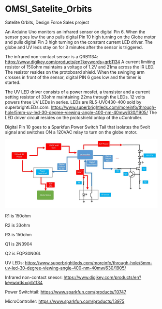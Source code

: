 # OMSI_Satelite_Orbits
Satelite Orbits, Design Force Sales project

An Arduino Uno monitors an infrared sensor on digital Pin 6.  When the sensor goes low the uno pulls digital Pin 10 high turning on the Globe motor and
pulls digital Pin 3 high turning on the constant current LED driver.  The globe and UV leds stay on for 3 minutes after the sensor is triggered.

The infrared non-contact sensor is a QRB1134: https://www.digikey.com/products/en?keywords=qrb1134
A current limiting resistor of 150ohm maintains a voltage of 1.2V and 21ma across the IR LED.  The resistor resides on the protoboard shield.
When the swinging arm crosses in front of the sensor, digital PIN 6 goes low and the timer is started.

The UV LED driver consists of a power mosfet, a transistor and a current setting resistor of 33ohm maintaining 22ma through the LEDs. 12 volts powers three UV LEDs in series. 
LEDs are RL5-UV0430-400 sold by superbrightLEDs.com: https://www.superbrightleds.com/moreinfo/through-hole/5mm-uv-led-30-degree-viewing-angle-400-nm-40mw/630/1905/
The LED driver circuit resides on the protoshield ontop of the uController.

Digital Pin 10 goes to a Sparkfun Power Switch Tail that isolates the 5volt signal and switches ON a 120VAC relay to turn on the globe motor.

![alt text](https://github.com/hydronics2/OMSI_Satelite_Orbits/blob/master/block_diagram.JPG)

R1 is 150ohm

R2 is 33ohm

R3 is 150ohm

Q1 is 2N3904

Q2 is FQP30N06L


UV LEDs: https://www.superbrightleds.com/moreinfo/through-hole/5mm-uv-led-30-degree-viewing-angle-400-nm-40mw/630/1905/

Infrared non-contact snesor: https://www.digikey.com/products/en?keywords=qrb1134

Power Switchtail: https://www.sparkfun.com/products/10747

MicroController: https://www.sparkfun.com/products/13975


